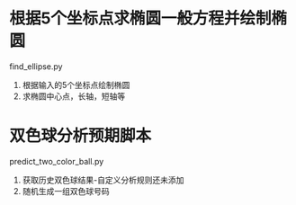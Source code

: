 # 根据5个坐标点求椭圆一般方程并绘制椭圆
find_ellipse.py 
1. 根据输入的5个坐标点绘制椭圆 
2. 求椭圆中心点，长轴，短轴等

# 双色球分析预期脚本 
predict_two_color_ball.py
1. 获取历史双色球结果-自定义分析规则还未添加
2. 随机生成一组双色球号码

